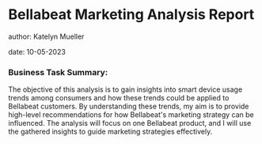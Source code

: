 # Bellabeat Marketing Analysis Report

author: Katelyn Mueller

date: 10-05-2023

### Business Task Summary:
The objective of this analysis is to gain insights into smart device usage trends among consumers and how these trends could be applied to Bellabeat customers. By understanding these trends, my aim is to provide high-level recommendations for how Bellabeat's marketing strategy can be influenced. The analysis will focus on one Bellabeat product, and I will use the gathered insights to guide marketing strategies effectively.
